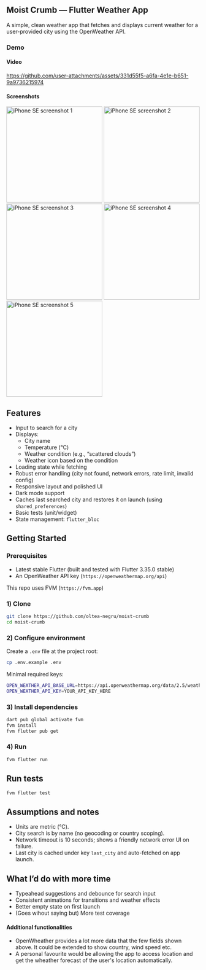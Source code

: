 ## Moist Crumb — Flutter Weather App

A simple, clean weather app that fetches and displays current weather for a user-provided city using the OpenWeather API.

### Demo
#### Video
https://github.com/user-attachments/assets/331d55f5-a6fa-4e1e-b651-9a9736215974

#### Screenshots
<img src="https://github.com/user-attachments/assets/d961330c-688d-4cea-9411-8ddcb21ebe4b" alt="iPhone SE screenshot 1" width="250" />
<img src="https://github.com/user-attachments/assets/bd4679f7-d3bb-4e50-8be4-64eb61b9b2ac" alt="iPhone SE screenshot 2" width="250" />
<img src="https://github.com/user-attachments/assets/dde093b9-1dff-48c3-b1ab-190eb3d46769" alt="iPhone SE screenshot 3" width="250" />
<img src="https://github.com/user-attachments/assets/ab3518a2-7a98-463f-a2fc-08f0c4f23d2e" alt="iPhone SE screenshot 4" width="250" />
<img src="https://github.com/user-attachments/assets/f0e3ed62-b483-4f52-862a-07fba865e5e4" alt="iPhone SE screenshot 5" width="250" />

## Features
- Input to search for a city
- Displays:
  - City name
  - Temperature (°C)
  - Weather condition (e.g., “scattered clouds”)
  - Weather icon based on the condition
- Loading state while fetching
- Robust error handling (city not found, network errors, rate limit, invalid config)
- Responsive layout and polished UI
- Dark mode support
- Caches last searched city and restores it on launch (using `shared_preferences`)
- Basic tests (unit/widget)
- State management: `flutter_bloc`


## Getting Started

### Prerequisites
- Latest stable Flutter (built and tested with Flutter 3.35.0 stable)
- An OpenWeather API key (`https://openweathermap.org/api`)

This repo uses FVM (`https://fvm.app`)

### 1) Clone
```bash
git clone https://github.com/oltea-negru/moist-crumb
cd moist-crumb
```

### 2) Configure environment
Create a `.env` file at the project root:
```bash
cp .env.example .env  
```


Minimal required keys:
```bash
OPEN_WEATHER_API_BASE_URL=https://api.openweathermap.org/data/2.5/weather
OPEN_WEATHER_API_KEY=YOUR_API_KEY_HERE
```

### 3) Install dependencies

```bash
dart pub global activate fvm
fvm install
fvm flutter pub get
```


### 4) Run

```bash
fvm flutter run
```

## Run tests

```bash
fvm flutter test
```


## Assumptions and notes
- Units are metric (°C).
- City search is by name (no geocoding or country scoping).
- Network timeout is 10 seconds; shows a friendly network error UI on failure.
- Last city is cached under key `last_city` and auto-fetched on app launch.

## What I’d do with more time
- Typeahead suggestions and debounce for search input
- Consistent animations for transitions and weather effects
- Better empty state on first launch 
- (Goes wihout saying but) More test coverage

#### Additional functionalities
- OpenWheather provides a lot more data that the few fields shown above. It could be extended to show country, wind speed etc.
- A personal favourite would be allowing the app to access location and get the wheather forecast of the user's location automatically.
